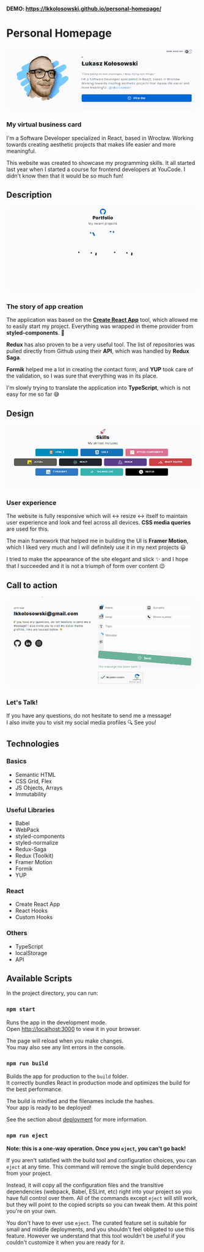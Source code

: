 #### DEMO: https://lkkolosowski.github.io/personal-homepage/

# Personal Homepage

![hero preview](hero.gif)

### My virtual business card

I'm a Software Developer specialized in React, based in Wrocław. Working towards creating aesthetic projects that makes life easier and more meaningful.

This website was created to showcase my programming skills. It all started last year when I started a course for frontend developers at YouCode. I didn't know then that it would be so much fun!

## Description

![repos preview](repos.gif)

### The story of app creation

The application was based on the **[Create React App](https://github.com/facebook/create-react-app)** tool, which allowed me to easily start my project. Everything was wrapped in theme provider from **styled-components**. 🫡

**Redux** has also proven to be a very useful tool. The list of repositories was pulled directly from Github using their **API**, which was handled by **Redux Saga**.

**Formik** helped me a lot in creating the contact form, and **YUP** took care of the validation, so I was sure that everything was in its place.

I'm slowly trying to translate the application into **TypeScript**, which is not easy for me so far 😅

## Design

![skills preview](skills.gif)

### User experience

The website is fully responsive which will ↔️ resize ↔️ itself to maintain user experience and look and feel across all devices. **CSS media queries** are used for this.

The main framework that helped me in building the UI is **Framer Motion**, which I liked very much and I will definitely use it in my next projects 😃

I tried to make the appearance of the site elegant and slick ✨ and I hope that I succeeded and it is not a triumph of form over content 😉
## Call to action

![form preview](form.gif)

### Let's Talk!

If you have any questions, do not hesitate to send me a message!  
I also invite you to visit my social media profiles 🔍 See you!

## Technologies

### Basics
- Semantic HTML
- CSS Grid, Flex
- JS Objects, Arrays
- Immutability

### Useful Libraries
- Babel
- WebPack
- styled-components
- styled-normalize
- Redux-Saga
- Redux (Toolkit)
- Framer Motion
- Formik
- YUP

### React
- Create React App
- React Hooks
- Custom Hooks

### Others
- TypeScript
- localStorage
- API

## Available Scripts

In the project directory, you can run:

### `npm start`

Runs the app in the development mode.\
Open [http://localhost:3000](http://localhost:3000) to view it in your browser.

The page will reload when you make changes.\
You may also see any lint errors in the console.

### `npm run build`

Builds the app for production to the `build` folder.\
It correctly bundles React in production mode and optimizes the build for the best performance.

The build is minified and the filenames include the hashes.\
Your app is ready to be deployed!

See the section about [deployment](https://facebook.github.io/create-react-app/docs/deployment) for more information.

### `npm run eject`

**Note: this is a one-way operation. Once you `eject`, you can't go back!**

If you aren't satisfied with the build tool and configuration choices, you can `eject` at any time. This command will remove the single build dependency from your project.

Instead, it will copy all the configuration files and the transitive dependencies (webpack, Babel, ESLint, etc) right into your project so you have full control over them. All of the commands except `eject` will still work, but they will point to the copied scripts so you can tweak them. At this point you're on your own.

You don't have to ever use `eject`. The curated feature set is suitable for small and middle deployments, and you shouldn't feel obligated to use this feature. However we understand that this tool wouldn't be useful if you couldn't customize it when you are ready for it.
